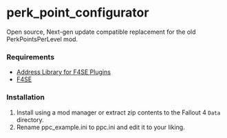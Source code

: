 # perk_point_configurator

Open source, Next-gen update compatible replacement for the old PerkPointsPerLevel mod.

### Requirements
* [Address Library for F4SE Plugins](https://www.nexusmods.com/fallout4/mods/47327)
* [F4SE](https://f4se.silverlock.org/)

### Installation

1. Install using a mod manager or extract zip contents to the Fallout 4 `Data` directory.
2. Rename ppc_example.ini to ppc.ini and edit it to your liking.
